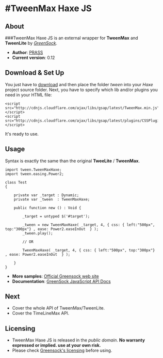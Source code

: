 #TweenMax Haxe JS
==============

## About

###TweenMax Haxe JS is an external wrapper for **TweenMax** and **TweenLite** by *[GreenSock](http://www.greensock.com/gsap-js/)*.

* **Author**: [PRASS](http://twitter.com/PR4SS)
* **Current version**: 0.12	

## Download & Set Up
You just have to [download](https://github.com/PRASS95/TweenMaxHaxeJS/archive/master.zip) and then place the folder *tween* into your *Haxe* project source folder. Next, you have to specify which lib and/or plugins you need in your HTML file:
```
<script src="http://cdnjs.cloudflare.com/ajax/libs/gsap/latest/TweenMax.min.js"></script>
<script src="http://cdnjs.cloudflare.com/ajax/libs/gsap/latest/plugins/CSSPlugin.min.js"></script>
```	

It's ready to use.
	
## Usage
Syntax is exactly the same than the original **TweeLite** / **TweenMax**. 

```
import tween.TweenMaxHaxe;
import tween.easing.Power2;
 
class Test 
{
	
	private var _target : Dynamic;
	private var _tween 	: TweenMaxHaxe;
	
	public function new () : Void {
		
		_target = untyped $('#target');
		
		_tween = new TweenMaxHaxe( _target, 4, { css: { left:"500px", top:"300px"} , ease: Power2.easeInOut  } );
		_tween.play();
		
		// OR
		
		TweenMaxHaxe( _target, 4, { css: { left:"500px", top:"300px"} , ease: Power2.easeInOut  } );
		
	}
}
```

* **More samples**: [Official Greensock web site](http://www.greensock.com/gsap-js/)
* **Documentation**: [GreenSock JavaScript API Docs](http://api.greensock.com/js/)
	
## Next
- Cover the whole API of TweenMax/TweenLite.
- Cover the TimeLineMax API.

## Licensing

* TweenMax Haxe JS is released in the *public domain*. **No warranty expressed or implied. use at your own risk.**
* Please check [Greensock's licensing](http://www.greensock.com/licensing/) before using.
